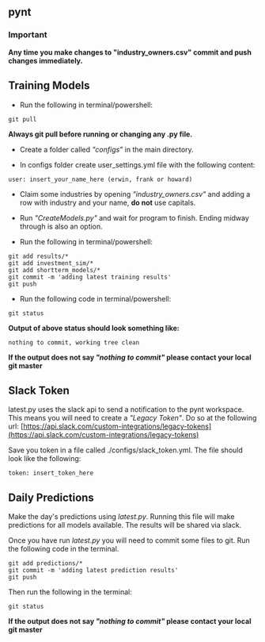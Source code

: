 ## pynt

### Important

**Any time you make changes to "industry_owners.csv" commit and push changes immediately.**


## Training Models

- Run the following in terminal/powershell:

```
git pull
```
**Always git pull before running or changing any .py file.**

- Create a folder called _"configs"_ in the main directory.

- In configs folder create user_settings.yml file with the following content:

```
user: insert_your_name_here (erwin, frank or howard) 
```

- Claim some industries by opening _"industry_owners.csv"_ and adding a row with industry and your name, **do not** use capitals.

- Run _"CreateModels.py"_ and wait for program to finish. Ending midway through is also an option.

- Run the following in terminal/powershell:

```
git add results/*
git add investment_sim/* 
git add shortterm_models/*
git commit -m 'adding latest training results'
git push
```

- Run the following code in terminal/powershell:

```
git status
```

**Output of above status should look something like:**

```
nothing to commit, working tree clean
```

**If the output does not say _"nothing to commit"_ please contact your local git master**

## Slack Token
latest.py uses the slack api to send a notification to the pynt workspace. This means you will need to create a _"Legacy Token"_. Do so at the following url: [https://api.slack.com/custom-integrations/legacy-tokens](https://api.slack.com/custom-integrations/legacy-tokens)

Save you token in a file called ./configs/slack_token.yml. The file should look like the following:

```
token: insert_token_here
```

## Daily Predictions
Make the day's predictions using _latest.py_. Running this file will make predictions for all models available. The results will be shared via slack.

Once you have run _latest.py_ you will need to commit some files to git. Run the following code in the terminal.

```
git add predictions/*
git commit -m 'adding latest prediction results'
git push
```

Then run the following in the terminal:

```
git status
```

**If the output does not say _"nothing to commit"_ please contact your local git master**